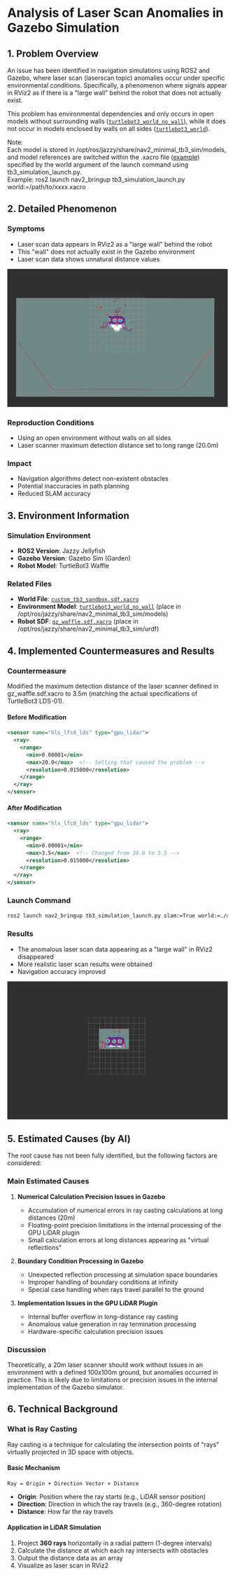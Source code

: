 # Analysis of Laser Scan Anomalies in Gazebo Simulation

## 1. Problem Overview

An issue has been identified in navigation simulations using ROS2 and Gazebo, where laser scan (laserscan topic) anomalies occur under specific environmental conditions. Specifically, a phenomenon where signals appear in RViz2 as if there is a "large wall" behind the robot that does not actually exist.

This problem has environmental dependencies and only occurs in open models without surrounding walls ([`turtlebot3_world_no_wall`](ref/turtlebot3_world_no_wall)), while it does not occur in models enclosed by walls on all sides ([`turtlebot3_world`](ref/turtlebot3_world)).

Note:<br>
Each model is stored in /opt/ros/jazzy/share/nav2_minimal_tb3_sim/models,<br>
and model references are switched within the .xacro file ([example](ref/custom_tb3_sandbox.sdf.xacro)) specified by the world argument of the launch command using tb3_simulation_launch.py.<br>
Example: ros2 launch nav2_bringup tb3_simulation_launch.py world:=/path/to/xxxx.xacro

## 2. Detailed Phenomenon

### Symptoms
- Laser scan data appears in RViz2 as a "large wall" behind the robot
- This "wall" does not actually exist in the Gazebo environment
- Laser scan data shows unnatural distance values

![RViz2 screen when the problem occurs](ref/rviz2_ng_800x500.png)

### Reproduction Conditions
- Using an open environment without walls on all sides
- Laser scanner maximum detection distance set to long range (20.0m)

### Impact
- Navigation algorithms detect non-existent obstacles
- Potential inaccuracies in path planning
- Reduced SLAM accuracy

## 3. Environment Information

### Simulation Environment
- **ROS2 Version**: Jazzy Jellyfish
- **Gazebo Version**: Gazebo Sim (Garden)
- **Robot Model**: TurtleBot3 Waffle

### Related Files
- **World File**: [`custom_tb3_sandbox.sdf.xacro`](ref/custom_tb3_sandbox.sdf.xacro)
- **Environment Model**: [`turtlebot3_world_no_wall`](ref/turtlebot3_world_no_wall/) (place in /opt/ros/jazzy/share/nav2_minimal_tb3_sim/models)
- **Robot SDF**: [`gz_waffle.sdf.xacro`](ref/gz_waffle.sdf.xacro) (place in /opt/ros/jazzy/share/nav2_minimal_tb3_sim/urdf)

## 4. Implemented Countermeasures and Results

### Countermeasure
Modified the maximum detection distance of the laser scanner defined in gz_waffle.sdf.xacro to 3.5m (matching the actual specifications of TurtleBot3 LDS-01).

#### Before Modification
```xml
<sensor name="hls_lfcd_lds" type="gpu_lidar">
  <ray>
    <range>
      <min>0.00001</min>
      <max>20.0</max>  <!-- Setting that caused the problem -->
      <resolution>0.015000</resolution>
    </range>
  </ray>
</sensor>
```

#### After Modification
```xml
<sensor name="hls_lfcd_lds" type="gpu_lidar">
  <ray>
    <range>
      <min>0.00001</min>
      <max>3.5</max>  <!-- Changed from 20.0 to 3.5 -->
      <resolution>0.015000</resolution>
    </range>
  </ray>
</sensor>
```

### Launch Command
```bash
ros2 launch nav2_bringup tb3_simulation_launch.py slam:=True world:=./custom_tb3_sandbox.sdf.xacro
```

### Results
- The anomalous laser scan data appearing as a "large wall" in RViz2 disappeared
- More realistic laser scan results were obtained
- Navigation accuracy improved

![RViz2 screen after countermeasure](ref/rviz2_ok_800x500.png)

## 5. Estimated Causes (by AI)

The root cause has not been fully identified, but the following factors are considered:

### Main Estimated Causes
1. **Numerical Calculation Precision Issues in Gazebo**
   - Accumulation of numerical errors in ray casting calculations at long distances (20m)
   - Floating-point precision limitations in the internal processing of the GPU LiDAR plugin
   - Small calculation errors at long distances appearing as "virtual reflections"

2. **Boundary Condition Processing in Gazebo**
   - Unexpected reflection processing at simulation space boundaries
   - Improper handling of boundary conditions at infinity
   - Special case handling when rays travel parallel to the ground

3. **Implementation Issues in the GPU LiDAR Plugin**
   - Internal buffer overflow in long-distance ray casting
   - Anomalous value generation in ray termination processing
   - Hardware-specific calculation precision issues

### Discussion
Theoretically, a 20m laser scanner should work without issues in an environment with a defined 100x100m ground, but anomalies occurred in practice. This is likely due to limitations or precision issues in the internal implementation of the Gazebo simulator.

## 6. Technical Background

### What is Ray Casting
Ray casting is a technique for calculating the intersection points of "rays" virtually projected in 3D space with objects.

#### Basic Mechanism
```
Ray = Origin + Direction Vector × Distance
```
- **Origin**: Position where the ray starts (e.g., LiDAR sensor position)
- **Direction**: Direction in which the ray travels (e.g., 360-degree rotation)
- **Distance**: How far the ray travels

#### Application in LiDAR Simulation
1. Project **360 rays** horizontally in a radial pattern (1-degree intervals)
2. Calculate the distance at which each ray intersects with obstacles
3. Output the distance data as an array
4. Visualize as laser scan in RViz2
